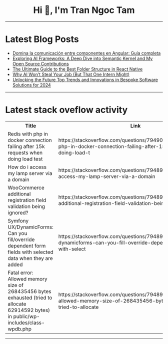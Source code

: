 <h1 align="center">Hi 👋, I'm Tran Ngoc Tam</h1>

---

# Latest Blog Posts 
<!-- BLOG-POST-LIST:START -->
- [Domina la comunicación entre componentes en Angular: Guía completa](https://dev.to/cristian_arieta_7df932e5f/domina-la-comunicacion-entre-componentes-en-angular-guia-completa-13hd)
- [Exploring AI Frameworks: A Deep Dive into Semantic Kernel and My Open Source Contributions](https://dev.to/shethaadit/exploring-ai-frameworks-a-deep-dive-into-semantic-kernel-and-my-open-source-contributions-1pdd)
- [The Ultimate Guide to the Best Folder Structure in React Native](https://dev.to/ersuman/the-ultimate-guide-to-the-best-folder-structure-in-react-native-dc4)
- [Why AI Won’t Steal Your Job &lpar;But That One Intern Might&rpar;](https://dev.to/mrshelby0/why-ai-wont-steal-your-job-but-that-one-intern-might-4p1m)
- [Unlocking the Future Top Trends and Innovations in Bespoke Software Solutions for 2024](https://dev.to/max_services/unlocking-the-future-top-trends-and-innovations-in-bespoke-software-solutions-for-2024-4nop)
<!-- BLOG-POST-LIST:END -->

---

# Latest stack oveflow activity
<table>
  <tr><th>Title</th><th>Link</th></tr>
  <!-- STACKOVERFLOW:START --><tr><td>Redis with php in docker connection failing after 15k requests when doing load test</td><td>https://stackoverflow.com/questions/79490002/redis-with-php-in-docker-connection-failing-after-15k-requests-when-doing-load-t</td></tr><tr><td>How do i access my lamp server via a domain</td><td>https://stackoverflow.com/questions/79489896/how-do-i-access-my-lamp-server-via-a-domain</td></tr><tr><td>WooCommerce additional registration field validation being ignored?</td><td>https://stackoverflow.com/questions/79489886/woocommerce-additional-registration-field-validation-being-ignored</td></tr><tr><td>Symfony UX/DynamicForms: Can you fill/override dependent form fields with selected data when they are added</td><td>https://stackoverflow.com/questions/79489848/symfony-ux-dynamicforms-can-you-fill-override-dependent-form-fields-with-select</td></tr><tr><td>Fatal error: Allowed memory size of 268435456 bytes exhausted &lpar;tried to allocate 62914592 bytes&rpar; in public/wp-includes/class-wpdb.php</td><td>https://stackoverflow.com/questions/79489765/fatal-error-allowed-memory-size-of-268435456-bytes-exhausted-tried-to-allocate</td></tr><!-- STACKOVERFLOW:END -->
</table>

---


